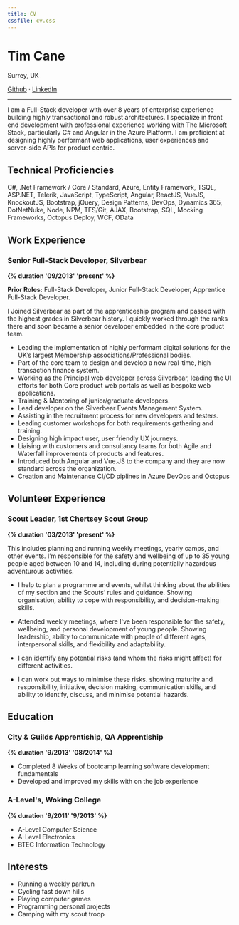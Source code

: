 ```yaml
---
title: CV
cssfile: cv.css
---
```


# Tim Cane
Surrey, UK


[Github](https://github.com/TimCane) · [LinkedIn](https://www.linkedin.com/in/timcane/)

___

I am a Full-Stack developer with over 8 years of enterprise experience building highly transactional and robust architectures. I specialize in front end development with professional experience working with The Microsoft Stack, particularly C# and Angular in the Azure Platform. I am proficient at designing highly performant web applications, user experiences and server-side APIs for product centric.

## Technical Proficiencies

C#, .Net Framework / Core / Standard, Azure, Entity Framework, TSQL, ASP.NET, Telerik, JavaScript, TypeScript, Angular, ReactJS, VueJS, KnockoutJS, Bootstrap, jQuery, Design Patterns, DevOps, Dynamics 365, DotNetNuke, Node, NPM, TFS/Git, AJAX, Bootstrap, SQL, Mocking Frameworks, Octopus Deploy, WCF, OData

## Work Experience

### **Senior Full-Stack Developer**, Silverbear
**{% duration '09/2013' 'present' %}**

**Prior Roles:** Full-Stack Developer, Junior Full-Stack Developer, Apprentice Full-Stack Developer.

I Joined Silverbear as part of the apprenticeship program and passed with the highest grades in
Silverbear history. I quickly worked through the ranks there and soon became a senior developer
embedded in the core product team.

- Leading the implementation of highly performant digital solutions for the UK’s largest Membership associations/Professional bodies.
- Part of the core team to design and develop a new real-time, high transaction finance system.
-  Working as the Principal web developer across Silverbear, leading the UI efforts for both Core product web portals as well as bespoke web applications.
- Training & Mentoring of junior/graduate developers.
- Lead developer on the Silverbear Events Management System.
- Assisting in the recruitment process for new developers and testers.
- Leading customer workshops for both requirements gathering and training.
- Designing high impact user, user friendly UX journeys.
- Liaising with customers and consultancy teams for both Agile and Waterfall improvements of products and features.
- Introduced both Angular and Vue.JS to the company and they are now standard across the organization.
- Creation and Maintenance CI/CD piplines in Azure DevOps and Octopus

## Volunteer Experience

### **Scout Leader**, 1st Chertsey Scout Group
**{% duration '03/2013' 'present' %}**

This includes planning and running weekly meetings, yearly camps, and other events. I’m responsible for the safety and wellbeing of up to 35 young people aged between 10 and 14, including during potentially hazardous adventurous activities.

- I help to plan a programme and events, whilst thinking about the abilities of my section and the Scouts’ rules and guidance. Showing organisation, ability to cope with responsibility, and decision-making skills.
- Attended weekly meetings, where I've been responsible for the safety, wellbeing, and personal development of young people. Showing leadership, ability to communicate with people of different ages, interpersonal skills, and flexibility and adaptability.

- I can identify any potential risks (and whom the risks might affect) for different activities.
- I can work out ways to minimise these risks. showing maturity and responsibility, initiative, decision making, communication skills, and ability to identify, discuss, and minimise potential hazards.


## Education

### **City & Guilds Apprentiship**, QA Apprentiship
**{% duration '9/2013' '08/2014' %}**

- Completed 8 Weeks of bootcamp learning software development fundamentals
- Developed and improved my skills with on the job experience

### **A-Level's**, Woking College
**{% duration '9/2011' '9/2013' %}**

- A-Level Computer Science 
- A-Level Electronics
- BTEC Information Technology

## Interests

- Running a weekly parkrun
- Cycling fast down hills
- Playing computer games
- Programming personal projects
- Camping with my scout troop
